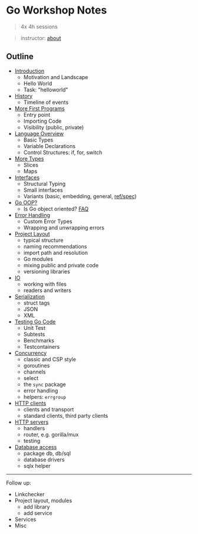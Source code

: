 # Go Workshop Notes

> 4x 4h sessions

> instructor: [about](https://github.com/miku/go4x4/blob/main/About.md)

## Outline


* [Introduction](01-Intro.md)
    * Motivation and Landscape
    * Hello World
    * Task: "helloworld"
* [History](02-History.md)
    * Timeline of events
* [More First Programs](03-MoreFirstPrograms.md)
    * Entry point
    * Importing Code
    * Visibility (public, private)
* [Language Overview](04-Language.md)
    * Basic Types
    * Variable Declarations
    * Control Structures: if, for, switch
* [More Types](05-MoreTypes.md)
    * Slices
    * Maps
* [Interfaces](06-Interfaces.md)
    * Structural Typing
    * Small interfaces
    * Variants (basic, embedding, general, [ref/spec](https://go.dev/ref/spec#Interface_types))
* [Go OOP?](07-OO.md)
    * Is Go object oriented? [FAQ](https://go.dev/doc/faq#Is_Go_an_object-oriented_language)
* [Error Handling](08-Errors.md)
    * Custom Error Types
    * Wrapping and unwrapping errors
* [Project Layout](09-Projects.md)
    * typical structure
    * naming recommendations
    * import path and resolution
    * Go modules
    * mixing public and private code
    * versioning libraries
* [IO](10-IO.md)
    * working with files
    * readers and writers
* [Serialization](11-Serialization.md)
    * struct tags
    * JSON
    * XML
* [Testing Go Code](12-Testing.md)
    * Unit Test
    * Subtests
    * Benchmarks
    * Testcontainers
* [Concurrency](13-Concurrency.md)
    * classic and CSP style
    * goroutines
    * channels
    * select
    * the `sync` package
    * error handling
    * helpers: `errgroup`
* [HTTP clients](14-HTTP.md)
    * clients and transport
    * standard clients, third party clients
* [HTTP servers](15-Servers.md)
    * handlers
    * router, e.g. gorilla/mux
    * testing
* [Database access](16-Databases.md)
    * package db, db/sql
    * database drivers
    * sqlx helper

----

Follow up:

* Linkchecker
* Project layout, modules
    * add library
    * add service
* Services
* Misc
